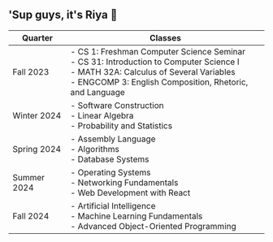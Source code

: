## 'Sup guys, it's Riya 👋

| Quarter       | Classes                                                                                          |
|---------------|--------------------------------------------------------------------------------------------------|
| Fall 2023     | - CS 1: Freshman Computer Science Seminar <br> - CS 31: Introduction to Computer Science I <br> - MATH 32A: Calculus of Several Variables <br> - ENGCOMP 3: English Composition, Rhetoric, and Language                               |
| Winter 2024   | - Software Construction <br> - Linear Algebra <br> - Probability and Statistics                  |
| Spring 2024   | - Assembly Language <br> - Algorithms <br> - Database Systems                                    |
| Summer 2024   | - Operating Systems <br> - Networking Fundamentals <br> - Web Development with React            |
| Fall 2024     | - Artificial Intelligence <br> - Machine Learning Fundamentals <br> - Advanced Object-Oriented Programming |
